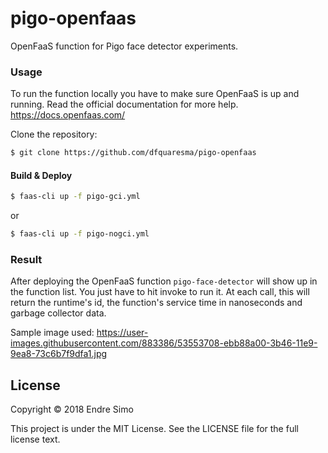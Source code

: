 # pigo-openfaas
OpenFaaS function for Pigo face detector experiments.

### Usage
To run the function locally you have to make sure OpenFaaS is up and running. Read the official documentation for more help. https://docs.openfaas.com/

Clone the repository:
```bash
$ git clone https://github.com/dfquaresma/pigo-openfaas
```

#### Build & Deploy
```bash 
$ faas-cli up -f pigo-gci.yml
```
or
```bash 
$ faas-cli up -f pigo-nogci.yml
```

### Result
After deploying the OpenFaaS function `pigo-face-detector` will show up in the function list. You just have to hit invoke to run it. At each call, this will return the runtime's id, the function's service time in nanoseconds and garbage collector data.


Sample image used: https://user-images.githubusercontent.com/883386/53553708-ebb88a00-3b46-11e9-9ea8-73c6b7f9dfa1.jpg

## License

Copyright © 2018 Endre Simo

This project is under the MIT License. See the LICENSE file for the full license text.
